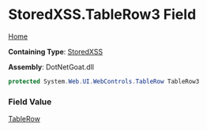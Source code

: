 # StoredXSS\.TableRow3 Field

[Home](../../../../../README.md)

**Containing Type**: [StoredXSS](../README.md)

**Assembly**: DotNetGoat\.dll

```csharp
protected System.Web.UI.WebControls.TableRow TableRow3
```

### Field Value

[TableRow](https://docs.microsoft.com/en-us/dotnet/api/system.web.ui.webcontrols.tablerow)

